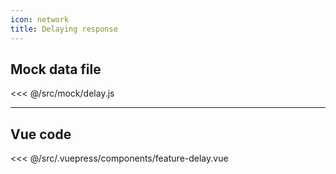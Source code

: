 ```yaml
---
icon: network
title: Delaying response
---
```



<feature-delay />

## Mock data file

<<< @/src/mock/delay.js

---
## Vue code

<<< @/src/.vuepress/components/feature-delay.vue





